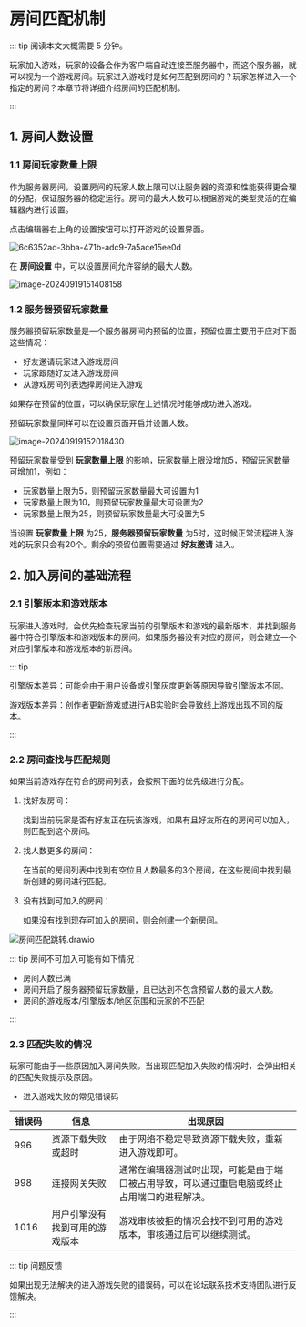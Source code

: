 # 房间匹配机制

::: tip 阅读本文大概需要 5 分钟。

玩家加入游戏，玩家的设备会作为客户端自动连接至服务器中，而这个服务器，就可以视为一个游戏房间。玩家进入游戏时是如何匹配到房间的？玩家怎样进入一个指定的房间？本章节将详细介绍房间的匹配机制。

:::

## 1. 房间人数设置

### 1.1 房间玩家数量上限

作为服务器房间，设置房间的玩家人数上限可以让服务器的资源和性能获得更合理的分配，保证服务器的稳定运行。房间的最大人数可以根据游戏的类型灵活的在编辑器内进行设置。

点击编辑器右上角的设置按钮可以打开游戏的设置界面。

![6c6352ad-3bba-471b-adc9-7a5ace15ee0d](https://arkimg.ark.online/6c6352ad-3bba-471b-adc9-7a5ace15ee0d.webp) 

在 **房间设置** 中，可以设置房间允许容纳的最大人数。

![image-20240919151408158](https://arkimg.ark.online/image-20240919151408158.webp) 

### 1.2 服务器预留玩家数量

服务器预留玩家数量是一个服务器房间内预留的位置，预留位置主要用于应对下面这些情况：

- 好友邀请玩家进入游戏房间
- 玩家跟随好友进入游戏房间
- 从游戏房间列表选择房间进入游戏

如果存在预留的位置，可以确保玩家在上述情况时能够成功进入游戏。

预留玩家数量同样可以在设置页面开启并设置人数。

![image-20240919152018430](https://arkimg.ark.online/image-20240919152018430.webp) 

预留玩家数量受到 **玩家数量上限** 的影响，玩家数量上限没增加5，预留玩家数量可增加1，例如：

- 玩家数量上限为5，则预留玩家数量最大可设置为1
- 玩家数量上限为10，则预留玩家数量最大可设置为2
- 玩家数量上限为25，则预留玩家数量最大可设置为5

当设置 **玩家数量上限** 为25，**服务器预留玩家数量** 为5时，这时候正常流程进入游戏的玩家只会有20个。剩余的预留位置需要通过 **好友邀请** 进入。

## 2. 加入房间的基础流程

### 2.1 引擎版本和游戏版本

玩家进入游戏时，会优先检查玩家当前的引擎版本和游戏的最新版本，并找到服务器中符合引擎版本和游戏版本的房间。如果服务器没有对应的房间，则会建立一个对应引擎版本和游戏版本的新房间。

::: tip 

引擎版本差异：可能会由于用户设备或引擎灰度更新等原因导致引擎版本不同。

游戏版本差异：创作者更新游戏或进行AB实验时会导致线上游戏出现不同的版本。

:::

### 2.2 房间查找与匹配规则

如果当前游戏存在符合的房间列表，会按照下面的优先级进行分配。

1. 找好友房间：

   找到当前玩家是否有好友正在玩该游戏，如果有且好友所在的房间可以加入，则匹配到这个房间。

2. 找人数更多的房间：

   在当前的房间列表中找到有空位且人数最多的3个房间，在这些房间中找到最新创建的房间进行匹配。

3. 没有找到可加入的房间：

   如果没有找到现存可加入的房间，则会创建一个新房间。

![房间匹配跳转.drawio](https://arkimg.ark.online/%E6%88%BF%E9%97%B4%E5%8C%B9%E9%85%8D%E8%B7%B3%E8%BD%AC.webp) 

::: tip 房间不可加入可能有如下情况：

- 房间人数已满
- 房间开启了服务器预留玩家数量，且已达到不包含预留人数的最大人数。
- 房间的游戏版本/引擎版本/地区范围和玩家的不匹配

:::

### 2.3 匹配失败的情况

玩家可能由于一些原因加入房间失败。当出现匹配加入失败的情况时，会弹出相关的匹配失败提示及原因。

- 进入游戏失败的常见错误码

| <div style="width:50px">错误码</div> | 信息                           | 出现原因                                                     |
| ------------------------------------ | ------------------------------ | ------------------------------------------------------------ |
| 996                                  | 资源下载失败或超时             | 由于网络不稳定导致资源下载失败，重新进入游戏即可。           |
| 998                                  | 连接网关失败                   | 通常在编辑器测试时出现，可能是由于端口被占用导致，可以通过重启电脑或终止占用端口的进程解决。 |
| 1016                                 | 用户引擎没有找到可用的游戏版本 | 游戏审核被拒的情况会找不到可用的游戏版本，审核通过后可以继续测试。 |

::: tip 问题反馈

如果出现无法解决的进入游戏失败的错误码，可以在论坛联系技术支持团队进行反馈解决。

:::